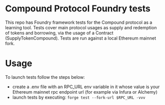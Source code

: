 Compound Protocol Foundry tests
=================

This repo has Foundry framework tests for the Compound protocol as a learning tool.
Tests cover main protocol usages as supply and redemption of tokens and borrowing, via the usage of a Contract (SupplyTokenCompound). 
Tests are run against a local Ethereum mainnet fork.

Usage
=================
To launch tests follow the steps below:

* create a .env file with an RPC_URL env variable in it whose value is your Ethereum mainnet rpc endpoint url (for example via Infura or Alchemy)
* launch tests by executing: `forge test --fork-url $RPC_URL -vvv`
